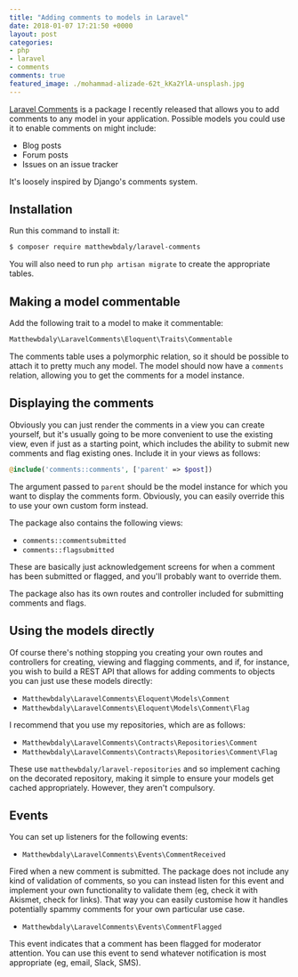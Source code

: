 ```yaml
---
title: "Adding comments to models in Laravel"
date: 2018-01-07 17:21:50 +0000
layout: post
categories:
- php
- laravel
- comments
comments: true
featured_image: ./mohammad-alizade-62t_kKa2YlA-unsplash.jpg
---
```


[Laravel Comments](https://github.com/matthewbdaly/laravel-comments) is a package I recently released that allows you to add comments to any model in your application. Possible models you could use it to enable comments on might include:

* Blog posts
* Forum posts
* Issues on an issue tracker

It's loosely inspired by Django's comments system.

Installation
------------

Run this command to install it:

```bash
$ composer require matthewbdaly/laravel-comments
```

You will also need to run `php artisan migrate` to create the appropriate tables.

Making a model commentable
--------------------------

Add the following trait to a model to make it commentable:

```php
Matthewbdaly\LaravelComments\Eloquent\Traits\Commentable
```

The comments table uses a polymorphic relation, so it should be possible to attach it to pretty much any model. The model should now have a `comments` relation, allowing you to get the comments for a model instance.

Displaying the comments
-----------------------

Obviously you can just render the comments in a view you can create yourself, but it's usually going to be more convenient to use the existing view, even if just as a starting point, which includes the ability to submit new comments and flag existing ones. Include it in your views as follows:

```php
@include('comments::comments', ['parent' => $post])
```

The argument passed to `parent` should be the model instance for which you want to display the comments form. Obviously, you can easily override this to use your own custom form instead.

The package also contains the following views:

* `comments::commentsubmitted`
* `comments::flagsubmitted`

These are basically just acknowledgement screens for when a comment has been submitted or flagged, and you'll probably want to override them.

The package also has its own routes and controller included for submitting comments and flags.

Using the models directly
-------------------------

Of course there's nothing stopping you creating your own routes and controllers for creating, viewing and flagging comments, and if, for instance, you wish to build a REST API that allows for adding comments to objects you can just use these models directly:

* `Matthewbdaly\LaravelComments\Eloquent\Models\Comment`
* `Matthewbdaly\LaravelComments\Eloquent\Models\Comment\Flag`

I recommend that you use my repositories, which are as follows:

* `Matthewbdaly\LaravelComments\Contracts\Repositories\Comment`
* `Matthewbdaly\LaravelComments\Contracts\Repositories\Comment\Flag`

These use `matthewbdaly/laravel-repositories` and so implement caching on the decorated repository, making it simple to ensure your models get cached appropriately. However, they aren't compulsory.

Events
------

You can set up listeners for the following events:

* `Matthewbdaly\LaravelComments\Events\CommentReceived`

Fired when a new comment is submitted. The package does not include any kind of validation of comments, so you can instead listen for this event and implement your own functionality to validate them (eg, check it with Akismet, check for links). That way you can easily customise how it handles potentially spammy comments for your own particular use case.

* `Matthewbdaly\LaravelComments\Events\CommentFlagged`

This event indicates that a comment has been flagged for moderator attention. You can use this event to send whatever notification is most appropriate (eg, email, Slack, SMS).

